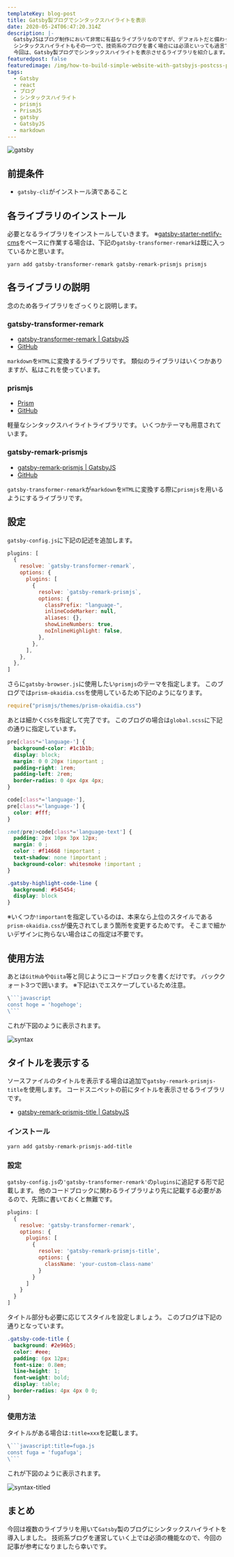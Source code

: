 ```yaml
---
templateKey: blog-post
title: Gatsby製ブログでシンタックスハイライトを表示
date: 2020-05-24T06:47:20.314Z
description: |-
  GatsbyJSはブログ制作において非常に有益なライブラリなのですが、デフォルトだと備わっていない機能がいくつかあります。
  シンタックスハイライトもその一つで、技術系のブログを書く場合には必須といっても過言ではない機能です。
  今回は、Gatsby製ブログでシンタックスハイライトを表示させるライブラリを紹介します。
featuredpost: false
featuredimage: /img/how-to-build-simple-website-with-gatsbyjs-postcss-pt1.jpg
tags:
  - Gatsby
  - react
  - ブログ
  - シンタックスハイライト
  - prismjs
  - PrismJS
  - gatsby
  - GatsbyJS
  - markdown
---
```

![gatsby](/img/how-to-build-simple-website-with-gatsbyjs-postcss-pt1.jpg)

## 前提条件

* `gatsby-cli`がインストール済であること

## 各ライブラリのインストール

必要となるライブラリをインストールしていきます。 ※[gatsby-starter-netlify-cms](https://github.com/netlify-templates/gatsby-starter-netlify-cms)をベースに作業する場合は、下記の`gatsby-transformer-remark`は既に入っているかと思います。

```shell
yarn add gatsby-transformer-remark gatsby-remark-prismjs prismjs
```

## 各ライブラリの説明

念のため各ライブラリをざっくりと説明します。

### gatsby-transformer-remark

* [gatsby-transformer-remark | GatsbyJS](https://www.gatsbyjs.org/packages/gatsby-transformer-remark/)
* [GitHub](https://github.com/gatsbyjs/gatsby/tree/master/packages/gatsby-transformer-remark)

`markdown`を`HTML`に変換するライブラリです。 類似のライブラリはいくつかありますが、私はこれを使っています。

### prismjs

* [Prism](https://prismjs.com/)
* [GitHub](https://github.com/PrismJS/prism)

軽量なシンタックスハイライトライブラリです。 いくつかテーマも用意されています。

### gatsby-remark-prismjs

* [gatsby-remark-prismjs | GatsbyJS](https://www.gatsbyjs.org/packages/gatsby-remark-prismjs/)
* [GitHub](https://github.com/gatsbyjs/gatsby/tree/master/packages/gatsby-remark-prismjs)

`gatsby-transformer-remark`が`markdown`を`HTML`に変換する際に`prismjs`を用いるようにするライブラリです。

## 設定

`gatsby-config.js`に下記の記述を追加します。

```javascript:title=gatsby-config.js
plugins: [
  {
    resolve: `gatsby-transformer-remark`,
    options: {
      plugins: [
        {
          resolve: `gatsby-remark-prismjs`,
          options: {
            classPrefix: "language-",
            inlineCodeMarker: null,
            aliases: {},
            showLineNumbers: true,
            noInlineHighlight: false,
          },
        },
      ],
    },
  },
]
```

さらに`gatsby-browser.js`に使用したい`prismjs`のテーマを指定します。 このブログでは`prism-okaidia.css`を使用しているため下記のようになります。

```javscript:title=gatsby-browser.js
require("prismjs/themes/prism-okaidia.css")
```

あとは細かく`CSS`を指定して完了です。 このブログの場合は`global.scss`に下記の通りに指定しています。

```scss:title=global.scss
pre[class*='language-'] {
  background-color: #1c1b1b;
  display: block;
  margin: 0 0 20px !important ;
  padding-right: 1rem;
  padding-left: 2rem;
  border-radius: 0 4px 4px 4px;
}

code[class*='language-'],
pre[class*='language-'] {
  color: #fff;
}

:not(pre)>code[class*='language-text'] {
  padding: 2px 10px 3px 12px;
  margin: 0 ;
  color : #f14668 !important ;
  text-shadow: none !important ;
  background-color: whitesmoke !important ;
}

.gatsby-highlight-code-line {
  background: #545454;
  display: block
}
```

※いくつか`!important`を指定しているのは、本来なら上位のスタイルである`prism-okaidia.css`が優先されてしまう箇所を変更するためです。 そこまで細かいデザインに拘らない場合はこの指定は不要です。

## 使用方法

あとは`GitHub`や`Qiita`等と同じようにコードブロックを書くだけです。 バッククォート3つで囲います。 ※下記は`\`でエスケープしているため注意。

````javascript
\```javascript
const hoge = 'hogehoge';
\```
````

これが下図のように表示されます。

![syntax](/img/syntax.png "syntax")

## タイトルを表示する

ソースファイルのタイトルを表示する場合は追加で`gatsby-remark-prismjs-title`を使用します。 コードスニペットの前にタイトルを表示させるライブラリです。

* [gatsby-remark-prismjs-title | GatsbyJS](https://www.gatsbyjs.org/packages/gatsby-remark-prismjs-title/)

### インストール

```shell
yarn add gatsby-remark-prismjs-add-title
```

### 設定

`gatsby-config.js`の`'gatsby-transformer-remark'`の`plugins`に追記する形で記載します。 他のコードブロックに関わるライブラリより先に記載する必要があるので、先頭に書いておくと無難です。

```javascript:title=gatsby-config.js
plugins: [
  {
    resolve: 'gatsby-transformer-remark',
    options: {
      plugins: [
        {
          resolve: 'gatsby-remark-prismjs-title',
          options: {
            className: 'your-custom-class-name'
          }
        }
      ]
    }
  }
]
```

タイトル部分も必要に応じてスタイルを設定しましょう。 このブログは下記の通りとなっています。

```scss:title=global.scss
.gatsby-code-title {
  background: #2e96b5;
  color: #eee;
  padding: 6px 12px;
  font-size: 0.8em;
  line-height: 1;
  font-weight: bold;
  display: table;
  border-radius: 4px 4px 0 0;
}
```

### 使用方法

タイトルがある場合は`:title=xxx`を記載します。

````javascript
\```javascript:title=fuga.js
const fuga = 'fugafuga';
\```
````

これが下図のように表示されます。

![syntax-titled](/img/syntax-titled.png "syntax-titled")

## まとめ
今回は複数のライブラリを用いて`Gatsby`製のブログにシンタックスハイライトを導入しました。
技術系ブログを運営していく上では必須の機能なので、今回の記事が参考になりましたら幸いです。